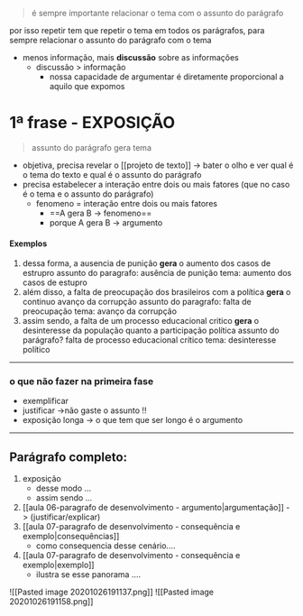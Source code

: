 > é sempre importante relacionar o tema com o assunto do parágrafo 

por isso repetir tem que repetir o tema em todos os parágrafos, para sempre relacionar o assunto do parágrafo com o tema
- menos informação, mais **discussão** sobre as informações 
	- discussão > informação
		- nossa capacidade de argumentar é diretamente proporcional a aquilo que expomos 

# 1ª frase - EXPOSIÇÃO
> assunto do parágrafo gera tema 
- objetiva, precisa revelar o [[projeto de texto]] -> bater o olho e ver qual é o tema do texto e qual é o assunto do parágrafo
- precisa estabelecer a interação entre dois ou mais fatores (que no caso é o tema e o assunto do parágrafo)
	- fenomeno = interação entre dois ou mais fatores 
		- ==A gera B -> fenomeno== 
		- porque A gera B -> argumento

#### Exemplos 
1) dessa forma, a ausencia de punição **gera** o aumento dos casos de estrupro 
	assunto do paragrafo: ausência de punição
	tema: aumento dos casos de estupro
2) além disso, a falta de preocupação dos brasileiros com a política **gera** o continuo avanço da corrupção 
	assunto do paragrafo: falta de preocupação 
	tema: avanço da corrupção
3) assim sendo, a falta de um processo educacional critico **gera** o desinteresse da população quanto a participação política 
	assunto do parágrafo? falta de processo educacional crítico
	tema: desinteresse político

----

### o que  não fazer na primeira fase
- exemplificar 
- justificar ->não gaste o assunto !!
- exposição longa -> o que tem que ser longo é o argumento 


---- 
## Parágrafo completo:
1. exposição 
	- desse modo ...
	- assim sendo ...
2. [[aula 06-paragrafo de desenvolvimento - argumento|argumentação]] -> (justificar/explicar)
3. [[aula 07-paragrafo de desenvolvimento - consequência e exemplo|consequências]]
	- como consequencia desse cenário.... 
4. [[aula 07-paragrafo de desenvolvimento - consequência e exemplo|exemplo]]
	- ilustra se esse panorama ....

![[Pasted image 20201026191137.png]]
![[Pasted image 20201026191158.png]]